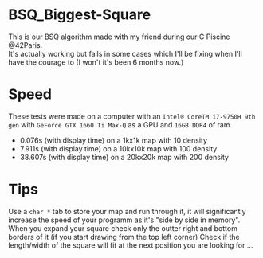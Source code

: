 # BSQ_Biggest-Square
This is our BSQ algorithm made with my friend during our C Piscine @42Paris. <br />
It's actually working but fails in some cases which I'll be fixing when I'll have the courage to (I won't it's been 6 months now.)

# Speed
These tests were made on a computer with an `Intel® CoreTM i7-9750H 9th gen` with `GeForce GTX 1660 Ti Max-Q` as a GPU and `16GB DDR4` of ram.
- 0.076s (with display time) on a 1kx1k map with 10 density
- 7.911s (with display time) on a 10kx10k map with 100 density
- 38.607s (with display time) on a 20kx20k map with 200 density

# Tips
Use a `char *` tab to store your map and run through it, it will significantly increase the speed of your programm as it's "side by side in memory".
When you expand your square check only the outter right and bottom borders of it (if you start drawing from the top left corner)
Check if the length/width of the square will fit at the next position you are looking for
...
